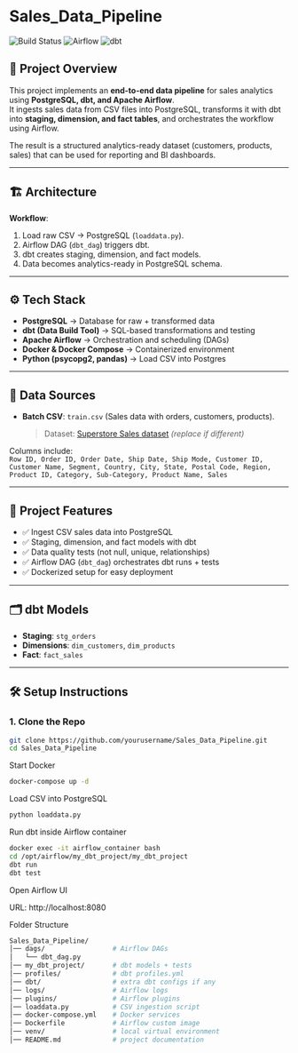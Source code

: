 # Sales_Data_Pipeline

![Build Status](https://img.shields.io/badge/build-passing-brightgreen)
![Airflow](https://img.shields.io/badge/orchestrator-Airflow-orange)
![dbt](https://img.shields.io/badge/transform-dbt-red)

## 📌 Project Overview
This project implements an **end-to-end data pipeline** for sales analytics using **PostgreSQL, dbt, and Apache Airflow**.  
It ingests sales data from CSV files into PostgreSQL, transforms it with dbt into **staging, dimension, and fact tables**, and orchestrates the workflow using Airflow.  

The result is a structured analytics-ready dataset (customers, products, sales) that can be used for reporting and BI dashboards.  

---

## 🏗️ Architecture 
**Workflow**:
1. Load raw CSV → PostgreSQL (`loaddata.py`).
2. Airflow DAG (`dbt_dag`) triggers dbt.
3. dbt creates staging, dimension, and fact models.
4. Data becomes analytics-ready in PostgreSQL schema.

---

## ⚙️ Tech Stack
- **PostgreSQL** → Database for raw + transformed data  
- **dbt (Data Build Tool)** → SQL-based transformations and testing  
- **Apache Airflow** → Orchestration and scheduling (DAGs)  
- **Docker & Docker Compose** → Containerized environment  
- **Python (psycopg2, pandas)** → Load CSV into Postgres  

---

## 📂 Data Sources
- **Batch CSV**: `train.csv` (Sales data with orders, customers, products).  
  > Dataset: [Superstore Sales dataset](https://www.kaggle.com/datasets/vivek468/superstore-dataset-final) *(replace if different)*  

Columns include:  
`Row ID, Order ID, Order Date, Ship Date, Ship Mode, Customer ID, Customer Name, Segment, Country, City, State, Postal Code, Region, Product ID, Category, Sub-Category, Product Name, Sales`

---

## 🚀 Project Features
- ✅ Ingest CSV sales data into PostgreSQL  
- ✅ Staging, dimension, and fact models with dbt  
- ✅ Data quality tests (not null, unique, relationships)  
- ✅ Airflow DAG (`dbt_dag`) orchestrates dbt runs + tests  
- ✅ Dockerized setup for easy deployment  

---

## 🗂️ dbt Models
- **Staging**: `stg_orders`  
- **Dimensions**: `dim_customers`, `dim_products`  
- **Fact**: `fact_sales`  

---

## 🛠️ Setup Instructions

### 1. Clone the Repo
```bash
git clone https://github.com/yourusername/Sales_Data_Pipeline.git
cd Sales_Data_Pipeline
```
Start Docker

```bash
docker-compose up -d
```
Load CSV into PostgreSQL
```bash
python loaddata.py
```
Run dbt inside Airflow container

```bash
docker exec -it airflow_container bash
cd /opt/airflow/my_dbt_project/my_dbt_project
dbt run
dbt test
```
Open Airflow UI

URL: http://localhost:8080


Folder Structure
```bash
Sales_Data_Pipeline/
│── dags/                 # Airflow DAGs
│   └── dbt_dag.py
│── my_dbt_project/       # dbt models + tests
│── profiles/             # dbt profiles.yml
│── dbt/                  # extra dbt configs if any
│── logs/                 # Airflow logs
│── plugins/              # Airflow plugins
│── loaddata.py           # CSV ingestion script
│── docker-compose.yml    # Docker services
│── Dockerfile            # Airflow custom image
│── venv/                 # local virtual environment
│── README.md             # project documentation

```

